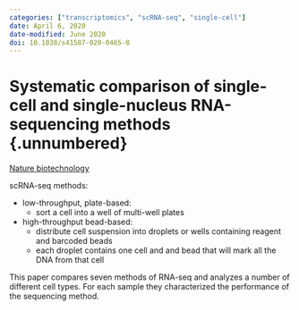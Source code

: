 ```yaml
---
categories: ["transcriptomics", "scRNA-seq", "single-cell"]
date: April 6, 2020
date-modified: June 2020
doi: 10.1038/s41587-020-0465-8
---
```


# Systematic comparison of single-cell and single-nucleus RNA-sequencing methods {.unnumbered}

[Nature biotechnology](https://www.nature.com/articles/s41587-020-0465-8)

scRNA-seq methods:

- low-throughput, plate-based:
  - sort a cell into a well of multi-well plates
- high-throughput bead-based:
  - distribute cell suspension into droplets or wells containing reagent
    and barcoded beads
  - each droplet contains one cell and and bead that will mark all the DNA
    from that cell

This paper compares seven methods of RNA-seq and analyzes a number of different
cell types. For each sample they characterized the performance of the sequencing
method.

